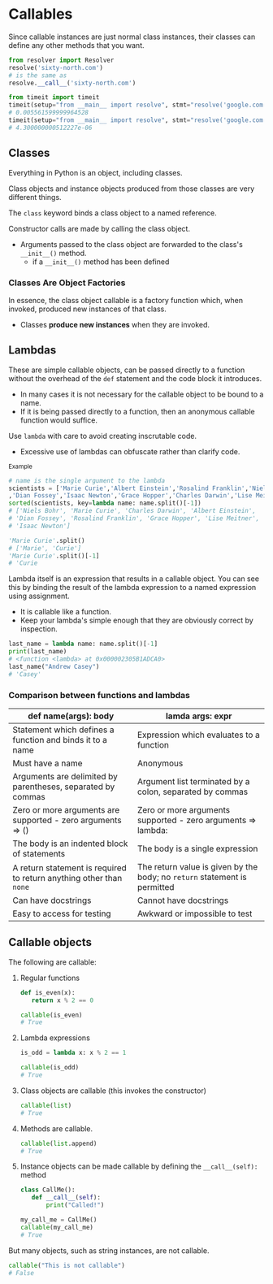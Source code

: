 # Callables

Since callable instances are just normal class instances, their classes can 
define any other methods that you want.

```python
from resolver import Resolver
resolve('sixty-north.com')
# is the same as
resolve.__call__('sixty-north.com')
```
```python
from timeit import timeit
timeit(setup="from __main__ import resolve", stmt="resolve('google.com')", number=1)
# 0.005561599999964528
timeit(setup="from __main__ import resolve", stmt="resolve('google.com')", number=1)
# 4.300000000512227e-06
```

## Classes
Everything in Python is an object, including classes.

Class objects and instance objects produced from those classes are very 
different things.

The `class` keyword binds a class object to a named reference.

Constructor calls are made by calling the class object.
* Arguments passed to the class object are forwarded to the class's `__init__()` 
method.
    * if a `__init__()` method has been defined

### Classes Are Object Factories

In essence, the class object callable is a factory function which, when invoked,
 produced new instances of that class.
* Classes **produce new instances** when they are invoked.


## Lambdas
These are simple callable objects, can be passed directly to a function without
 the overhead of the `def` statement and the code block it introduces.
* In many cases it is not necessary for the callable object to be bound to a name.
* If it is being passed directly to a function, then an anonymous callable 
function would suffice.

Use `lambda` with care to avoid creating inscrutable code.
* Excessive use of lambdas can obfuscate rather than clarify code.

<p><small>Example</small></p>

```Python
# name is the single argument to the lambda
scientists = ['Marie Curie','Albert Einstein','Rosalind Franklin','Niels Bohr'
,'Dian Fossey','Isaac Newton','Grace Hopper','Charles Darwin','Lise Meitner']
sorted(scientists, key=lambda name: name.split()[-1])
# ['Niels Bohr', 'Marie Curie', 'Charles Darwin', 'Albert Einstein', 
# 'Dian Fossey', 'Rosalind Franklin', 'Grace Hopper', 'Lise Meitner', 
# 'Isaac Newton']

'Marie Curie'.split()
# ['Marie', 'Curie']
'Marie Curie'.split()[-1]
# 'Curie
```

Lambda itself is an expression that results in a callable object.
You can see this by binding the result of the lambda expression to 
a named expression using assignment. 
* It is callable like a function.
* Keep your lambda's simple enough that they are obviously correct by inspection.

```python
last_name = lambda name: name.split()[-1]
print(last_name)
# <function <lambda> at 0x000002305B1ADCA0>
last_name("Andrew Casey")
# 'Casey'
```
### Comparison between functions and lambdas
| def name(args): body  |  lamda args: expr |
|---|---|
| Statement which defines a function and binds it to a name  |  Expression which evaluates to a function |
| Must have a name  | Anonymous  |
| Arguments are delimited by parentheses, separated by commas  | Argument list terminated by a colon, separated by commas  |
| Zero or more arguments are supported - zero arguments => () | Zero or more arguments supported - zero arguments => lambda: |
| The body is an indented block of statements | The body is a single expression |
| A return statement is required to return anything other than `none` | The return value is given by the body; no `return` statement is permitted |
| Can have docstrings | Cannot have docstrings | 
| Easy to access for testing | Awkward or impossible to test |


## Callable objects
The following are callable:
1. Regular functions
    ```python
    def is_even(x):
       return x % 2 == 0
   
    callable(is_even)
    # True
    ```
1. Lambda expressions
    ```python
    is_odd = lambda x: x % 2 == 1
   
    callable(is_odd)
    # True
    ```
1. Class objects are callable (this invokes the constructor)
    ```python
    callable(list)
    # True
    ```
1. Methods are callable.
    ```python
    callable(list.append)
    # True
    ```
1. Instance objects can be made callable by defining the `__call__(self):` method
    ```python
    class CallMe():
       def __call__(self):
           print("Called!")
   
    my_call_me = CallMe()
    callable(my_call_me)
    # True
    ```

But many objects, such as string instances, are not callable.
```python
callable("This is not callable")
# False
```